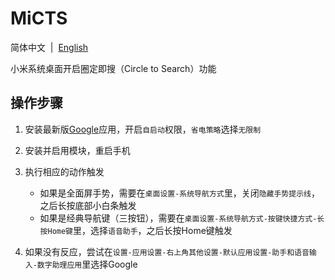 # MiCTS

简体中文&nbsp;&nbsp;|&nbsp;&nbsp;[English](/README_en.md)

小米系统桌面开启圈定即搜（Circle to Search）功能

## 操作步骤

1. 安装最新版[Google](https://play.google.com/store/apps/details?id=com.google.android.googlequicksearchbox)应用，开启`自启动`权限，`省电策略`选择`无限制`


2. 安装并启用模块，重启手机


3. 执行相应的动作触发
    - 如果是全面屏手势，需要在`桌面设置-系统导航方式`里，关闭`隐藏手势提示线`，之后长按底部小白条触发
    - 如果是经典导航键（三按钮），需要在`桌面设置-系统导航方式-按键快捷方式-长按Home键`里，选择`语音助手`，之后长按Home键触发


4. 如果没有反应，尝试在`设置-应用设置-右上角其他设置-默认应用设置-助手和语音输入-数字助理应用`里选择Google
